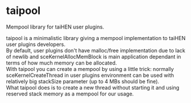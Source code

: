 # taipool
Mempool library for taiHEN user plugins.

taipool is a minimalistic library giving a mempool implementation to taiHEN user plugins developers.<br>
By default, user plugins don't have malloc/free implementation due to lack of newlib and sceKernelAllocMemBlock is main application dependant in terms of how much memory can be allocated.<br>
With taipool you can create a mempool by using a little trick: normally sceKernelCreateThread in user plugins environment can be used with relatively big stackSize parameter (up to 4 MBs should be fine).<br>
What taipool does is to create a new thread without starting it and using reserved stack memory as a mempool for our usage.
